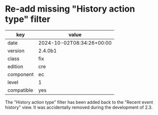 [//]: # (werk v2)
# Re-add missing "History action type" filter

key        | value
---------- | ---
date       | 2024-10-02T08:34:26+00:00
version    | 2.4.0b1
class      | fix
edition    | cre
component  | ec
level      | 1
compatible | yes

The "History action type" filter has been added back to the "Recent event
history" view. It was accidentally removed during the development of 2.3.
